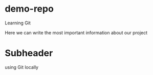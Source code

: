 # demo-repo

Learning Git

Here we can write the most important information about our project

# Subheader

using Git locally
